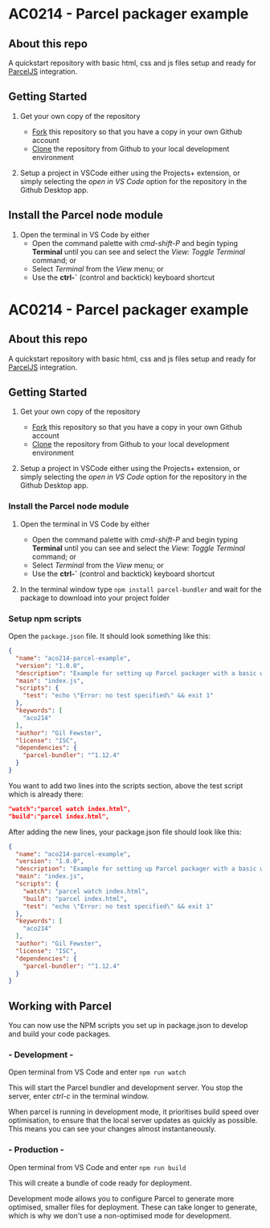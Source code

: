 # AC0214 - Parcel packager example

## About this repo

A quickstart repository with basic html, css and js files setup and ready for [ParcelJS](https://parceljs.org/) integration.

## Getting Started

1. Get your own copy of the repository

   - [Fork](https://docs.github.com/en/free-pro-team@latest/desktop/contributing-and-collaborating-using-github-desktop/cloning-and-forking-repositories-from-github-desktop#forking-repositories) this repository so that you have a copy in your own Github account
   - [Clone](https://docs.github.com/en/free-pro-team@latest/desktop/contributing-and-collaborating-using-github-desktop/cloning-and-forking-repositories-from-github-desktop#cloning-repositories) the repository from Github to your local development environment

2. Setup a project in VSCode either using the Projects+ extension, or simply selecting the _open in VS Code_ option for the repository in the Github Desktop app.

## Install the Parcel node module

1. Open the terminal in VS Code by either
   - Open the command palette with _cmd-shift-P_ and begin typing **Terminal** until you can see and select the _View: Toggle Terminal_ command; or
   - Select _Terminal_ from the _View_ menu; or
   - Use the **ctrl-`** (control and backtick) keyboard shortcut

# AC0214 - Parcel packager example

## About this repo

A quickstart repository with basic html, css and js files setup and ready for [ParcelJS](https://parceljs.org/) integration.

## Getting Started

1. Get your own copy of the repository

   - [Fork](https://docs.github.com/en/free-pro-team@latest/desktop/contributing-and-collaborating-using-github-desktop/cloning-and-forking-repositories-from-github-desktop#forking-repositories) this repository so that you have a copy in your own Github account
   - [Clone](https://docs.github.com/en/free-pro-team@latest/desktop/contributing-and-collaborating-using-github-desktop/cloning-and-forking-repositories-from-github-desktop#cloning-repositories) the repository from Github to your local development environment

2. Setup a project in VSCode either using the Projects+ extension, or simply selecting the _open in VS Code_ option for the repository in the Github Desktop app.

### Install the Parcel node module

1. Open the terminal in VS Code by either

   - Open the command palette with _cmd-shift-P_ and begin typing **Terminal** until you can see and select the _View: Toggle Terminal_ command; or
   - Select _Terminal_ from the _View_ menu; or
   - Use the **ctrl-`** (control and backtick) keyboard shortcut

2. In the terminal window type `npm install parcel-bundler` and wait for the package to download into your project folder

### Setup npm scripts

Open the `package.json` file. It should look something like this:

```JSON
{
  "name": "aco214-parcel-example",
  "version": "1.0.0",
  "description": "Example for setting up Parcel packager with a basic web project",
  "main": "index.js",
  "scripts": {
    "test": "echo \"Error: no test specified\" && exit 1"
  },
  "keywords": [
    "aco214"
  ],
  "author": "Gil Fewster",
  "license": "ISC",
  "dependencies": {
    "parcel-bundler": "^1.12.4"
  }
}

```

You want to add two lines into the scripts section, above the test script which is already there:

```JSON
"watch":"parcel watch index.html",
"build":"parcel index.html",
```

After adding the new lines, your package.json file should look like this:

```JSON
{
  "name": "aco214-parcel-example",
  "version": "1.0.0",
  "description": "Example for setting up Parcel packager with a basic web project",
  "main": "index.js",
  "scripts": {
    "watch": "parcel watch index.html",
    "build": "parcel index.html",
    "test": "echo \"Error: no test specified\" && exit 1"
  },
  "keywords": [
    "aco214"
  ],
  "author": "Gil Fewster",
  "license": "ISC",
  "dependencies": {
    "parcel-bundler": "^1.12.4"
  }
}

```

## Working with Parcel

You can now use the NPM scripts you set up in package.json to develop and build your code packages.

### - Development -

Open terminal from VS Code and enter `npm run watch`

This will start the Parcel bundler and development server. You stop the server, enter _ctrl-c_ in the terminal window.

When parcel is running in development mode, it prioritises build speed over optimisation, to ensure that the local server updates as quickly as possible. This means you can see your changes almost instantaneously.

### - Production -

Open terminal from VS Code and enter `npm run build`

This will create a bundle of code ready for deployment.

Development mode allows you to configure Parcel to generate more optimised, smaller files for deployment. These can take longer to generate, which is why we don't use a non-optimised mode for development.

